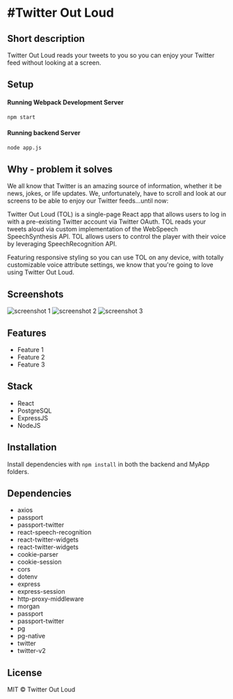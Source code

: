 # #Twitter Out Loud

## Short description

Twitter Out Loud reads your tweets to you so you can enjoy your Twitter feed without looking at a screen.

## Setup

#### Running Webpack Development Server

```sh
npm start
```

#### Running backend Server

```sh
node app.js
```

## Why - problem it solves

We all know that Twitter is an amazing source of information, whether it be news, jokes, or life updates. We, unfortunately, have to scroll and look at our screens to be able to enjoy our Twitter feeds...until now:

Twitter Out Loud (TOL) is a single-page React app that allows users to log in with a pre-existing Twitter account via Twitter OAuth. TOL reads your tweets aloud via custom implementation of the WebSpeech SpeechSynthesis API. TOL allows users to control the player with their voice by leveraging SpeechRecognition API.

Featuring responsive styling so you can use TOL on any device, with totally customizable voice attribute settings, we know that you're going to love using Twitter Out Loud.

## Screenshots

![screenshot 1]()
![screenshot 2]()
![screenshot 3]()

## Features

- Feature 1
- Feature 2
- Feature 3

## Stack

- React
- PostgreSQL
- ExpressJS
- NodeJS

## Installation

Install dependencies with `npm install` in both the backend and MyApp folders.

## Dependencies

- axios
- passport
- passport-twitter
- react-speech-recognition
- react-twitter-widgets
- react-twitter-widgets
- cookie-parser
- cookie-session
- cors
- dotenv
- express
- express-session
- http-proxy-middleware
- morgan
- passport
- passport-twitter
- pg
- pg-native
- twitter
- twitter-v2

## License

MIT © Twitter Out Loud

